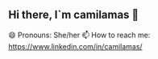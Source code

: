 ## Hi there, I`m camilamas 👋 ##
😄 Pronouns: She/her
📫 How to reach me: https://www.linkedin.com/in/camilamas/

